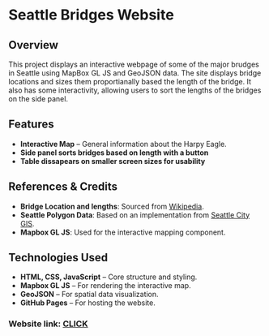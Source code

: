 # Seattle Bridges Website

## Overview
This project displays an interactive webpage of some of the major brudges in Seattle using MapBox GL JS and GeoJSON data. The site displays bridge locations and sizes them proportianally based the length of the bridge. It also has some interactivity, allowing users to sort the lengths of the bridges on the side panel.

## Features
- **Interactive Map** – General information about the Harpy Eagle.
- **Side panel sorts bridges based on length with a button** 
- **Table dissapears on smaller screen sizes for usability**


## References & Credits
- **Bridge Location and lengths**: Sourced from [Wikipedia](https://en.wikipedia.org/wiki/List_of_bridges_in_Seattle).
- **Seattle Polygon Data**: Based on an implementation from [Seattle City GIS](https://data-seattlecitygis.opendata.arcgis.com/datasets/SeattleCityGIS::neighborhood-map-atlas-neighborhoods/explore).
- **Mapbox GL JS**: Used for the interactive mapping component.

## Technologies Used
- **HTML, CSS, JavaScript** – Core structure and styling.
- **Mapbox GL JS** – For rendering the interactive map.
- **GeoJSON** – For spatial data visualization.
- **GitHub Pages** – For hosting the website.
  
### Website link: [CLICK](https://soundcore23.github.io/Seattle_Bridges/index.html)
